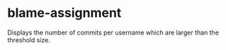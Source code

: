 # blame-assignment
Displays the number of commits per username which are larger than the threshold size.
